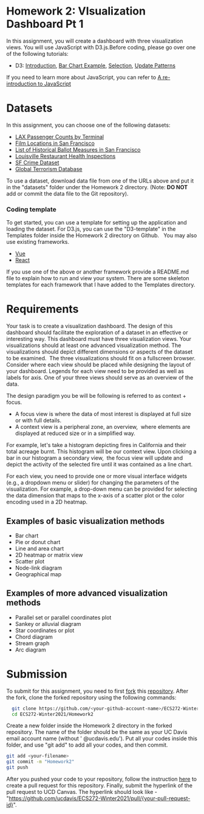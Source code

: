 # Homework 2: VIsualization Dashboard Pt 1
In this assignment, you will create a dashboard with three visualization views. 
You will use JavaScript with D3.js.Before coding, please go over one of the following tutorials:
* D3: [Introduction](https://d3js.org/#introduction), [Bar Chart Example](http://bost.ocks.org/mike/bar/), [Selection](http://bost.ocks.org/mike/selection/), [Update Patterns](https://www.d3indepth.com/enterexit/)

If you need to learn more about JavaScript, you can refer to [A re-introduction to JavaScript](https://developer.mozilla.org/en-US/docs/Web/JavaScript/A_re-introduction_to_JavaScript)


# Datasets 
In this assignment, you can choose one of the following datasets:

* [LAX Passenger Counts by Terminal](https://data.lacity.org/A-Prosperous-City/Los-Angeles-International-Airport-Passenger-Traffi/g3qu-7q2u)
* [Film Locations in San Francisco](https://data.sfgov.org/Culture-and-Recreation/Film-Locations-in-San-Francisco/yitu-d5am)
* [List of Historical Ballot Measures in San Francisco](https://data.sfgov.org/City-Management-and-Ethics/List-of-Historical-Ballot-Measures/xzie-ixjw)
* [Louisville Restaurant Health Inspections](https://data.louisvilleky.gov/dataset/restaurant-inspection-data)
* [SF Crime Dataset](https://www.kaggle.com/roshansharma/sanfranciso-crime-dataset)
* [Global Terrorism Database](https://www.kaggle.com/START-UMD/gtd)
  
To use a dataset, download data file from one of the URLs above and put it in the "datasets" folder under the Homework 2 directory. (Note: __DO NOT__ add or commit the data file to the Git repository).

### Coding template
To get started, you can use a template for setting up the application and loading the dataset. For D3.js, you can use the "D3-template" in the Templates folder inside the Homework 2 directory on Github.  
You may also use existing frameworks. 
* [Vue](https://vuejs.org/v2/guide/)
* [React](https://reactjs.org/tutorial/tutorial.html) 

If you use one of the above or another framework provide a README.md file to explain how to run and view your system.
There are some skeleton templates for each framework that I have added to the Templates directory.

# Requirements
Your task is to create a visualization dashboard. The design of this dashboard should facilitate the exploration of a dataset in an effective or interesting way. This dashboard must have three visualization views. Your visualizations should at least one advanced visualization method. The visualizations should depict different dimensions or aspects of the dataset to be examined.  The three visualizations should fit on a fullscreen browser. Consider where each view should be placed while designing the layout of your dashboard. Legends for each view need to be provided as well as labels for axis. One of your three views should serve as an overview of the data.

The design paradigm you be will be following is referred to as context + focus. 
* A focus view is where the data of most interest is displayed at full size or with full details.
* A context view is a peripheral zone, an overview,  where elements are displayed at reduced size or in a simplified way.

For example, let's take a histogram depicting fires in California and their total acreage burnt. This histogram will be our context view. Upon clicking a bar in our histogram a secondary view,  the focus view will update and depict the activity of the selected fire until it was contained as a line chart. 

For each view, you need to provide one or more visual interface widgets (e.g., a dropdown menu or slider) for changing the parameters of the visualization. For example, a drop-down menu can be provided for selecting the data dimension that maps to the x-axis of a scatter plot or the color encoding used in a 2D heatmap.

## Examples of basic visualization methods
* Bar chart
* Pie or donut chart
* Line and area chart
* 2D heatmap or matrix view
* Scatter plot
* Node-link diagram
* Geographical map

## Examples of more advanced visualization methods
* Parallel set or parallel coordinates plot
* Sankey or alluvial diagram
* Star coordinates or plot
* Chord diagram
* Stream graph
* Arc diagram

# Submission
To submit for this assignment, you need to first [fork](https://docs.github.com/en/free-pro-team@latest/github/getting-started-with-github/fork-a-repo) this [repository](https://github.com/ucdavis/ECS272-Winter2021). After the fork, clone the forked repository using the following commands: 
```bash
  git clone https://github.com/<your-github-account-name>/ECS272-Winter2021
  cd ECS272-Winter2021/Homework2
```

Create a new folder inside the Homework 2 directory in the forked repository. The name of the folder should be the same as your UC Davis email account name (without ' @ucdavis.edu'). Put all your codes inside this folder, and use "git add" to add all your codes, and then commit. 
```bash
git add <your-filename> 
git commit -m "Homework2" 
git push
```
After you pushed your code to your repository, follow the instruction [here](https://help.github.com/en/github/collaborating-with-issues-and-pull-requests/creating-a-pull-request-from-a-fork) to create a pull request for this repository. Finally, submit the hyperlink of the pull request to UCD Canvas. The hyperlink should look like - "https://github.com/ucdavis/ECS272-Winter2021/pull/{your-pull-request-id}".
